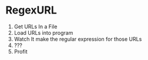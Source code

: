 # RegexURL

1. Get URLs In a File
2. Load URLs into program
3. Watch It make the regular expression for those URLs
4. ???
5. Profit
